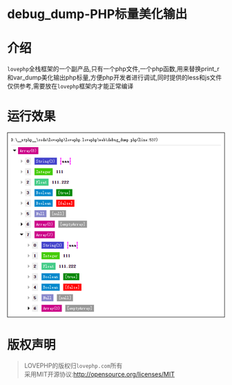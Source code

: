 # debug_dump-PHP标量美化输出

# 介绍
`lovephp`全栈框架的一个副产品,只有一个php文件,一个php函数,用来替换print_r和var_dump美化输出php标量,方便php开发者进行调试,同时提供的less和js文件仅供参考,需要放在`lovephp`框架内才能正常编译

# 运行效果
![输入图片说明](debug_dump.png)

# 版权声明
> LOVEPHP的版权归`lovephp.com`所有  
> 采用MIT开源协议:<a href="http://opensource.org/licenses/MIT" target=_blank>http://opensource.org/licenses/MIT</a>